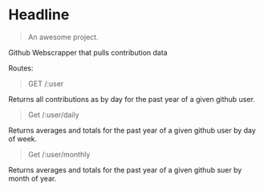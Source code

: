 # Headline

> An awesome project.

Github Webscrapper that pulls contribution data

Routes:

>GET /:user

Returns all contributions as by day for the past year of a given github user.

>Get /:user/daily

Returns averages and totals for the past year of a given github user by day of week.

>Get /:user/monthly

Returns averages and totals for the past year of a given github suer by month of year.
